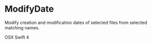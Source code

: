 # ModifyDate
Modify creation and modification dates of selected files from selected matching names.

OSX Swift 4
